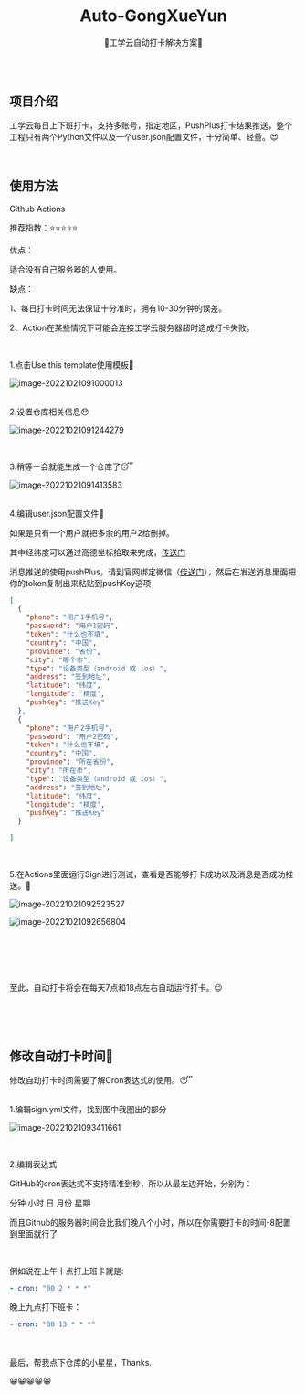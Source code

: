 <div align="center">
<h1 align="center">
Auto-GongXueYun
</h1>
<p align="center">
🥰工学云自动打卡解决方案🥰
</p>
</div>

</br>
</br>

## 项目介绍
工学云每日上下班打卡，支持多账号，指定地区，PushPlus打卡结果推送，整个工程只有两个Python文件以及一个user.json配置文件，十分简单、轻量。😍

</br>

## 使用方法

Github Actions

推荐指数：⭐⭐⭐⭐⭐

优点：

适合没有自己服务器的人使用。


缺点：

1、每日打卡时间无法保证十分准时，拥有10-30分钟的误差。

2、Action在某些情况下可能会连接工学云服务器超时造成打卡失败。

</br>


1.点击Use this template使用模板🤪

![image-20221021091000013](https://tc.xuanran.cc/2022/11/10/c62d587ee5c3a.png)


</br>
2.设置仓库相关信息😯

![image-20221021091244279](https://tc.xuanran.cc/2022/11/10/95597e966ddda.png)


</br>


3.稍等一会就能生成一个仓库了😴

![image-20221021091413583](https://tc.xuanran.cc/2022/11/10/f7a8597b43fc0.png)

</br>
4.编辑user.json配置文件🤔

如果是只有一个用户就把多余的用户2给删掉。

其中经纬度可以通过高德坐标拾取来完成，[传送门](https://lbs.amap.com/tools/picker)

消息推送的使用pushPlus，请到官网绑定微信（[传送门](https://www.pushplus.plus/)），然后在发送消息里面把你的token复制出来粘贴到pushKey这项

```json
[
  {
    "phone": "用户1手机号",
    "password": "用户1密码",
    "token": "什么也不填",
    "country": "中国",
    "province": "省份",
    "city": "哪个市",
    "type": "设备类型（android 或 ios）",
    "address": "签到地址",
    "latitude": "纬度",
    "longitude": "精度",
    "pushKey": "推送Key"
  },
  {
    "phone": "用户2手机号",
    "password": "用户2密码",
    "token": "什么也不填",
    "country": "中国",
    "province": "所在省份",
    "city": "所在市",
    "type": "设备类型（android 或 ios）",
    "address": "签到地址",
    "latitude": "纬度",
    "longitude": "精度",
    "pushKey": "推送Key"
  }

]
```

</br>

5.在Actions里面运行Sign进行测试，查看是否能够打卡成功以及消息是否成功推送。🤤

![image-20221021092523527](https://tc.xuanran.cc/2022/11/10/275373c389312.png)

![image-20221021092656804](https://tc.xuanran.cc/2022/11/10/49442d76b36a8.png)



</br></br></br></br>

至此，自动打卡将会在每天7点和18点左右自动运行打卡。😉



</br></br></br>

## 修改自动打卡时间🎯	

修改自动打卡时间需要了解Cron表达式的使用。😴


</br>
1.编辑sign.yml文件，找到图中我圈出的部分

![image-20221021093411661](https://tc.xuanran.cc/2022/11/10/5d81dcc0bff46.png)

</br>

2.编辑表达式

GitHub的cron表达式不支持精准到秒，所以从最左边开始，分别为：

分钟 小时 日 月份 星期

而且Github的服务器时间会比我们晚八个小时，所以在你需要打卡的时间-8配置到里面就行了

</br>

例如说在上午十点打上班卡就是:

```yml
- cron: "00 2 * * *"
```



晚上九点打下班卡：

```yml
- cron: "00 13 * * *"
```


</br></br>
最后，帮我点下仓库的小星星，Thanks.



😀😀😀😀😀

